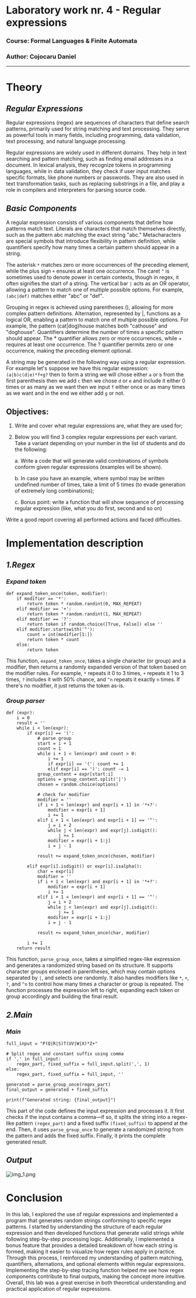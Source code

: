 # Laboratory work nr. 4 - Regular expressions
### Course: Formal Languages & Finite Automata
### Author: Cojocaru Daniel

----
# Theory

## *Regular Expressions*

Regular expressions (regex) are sequences of characters that define search patterns, primarily used for string matching
and text processing. They serve as powerful tools in many fields, including programming, data validation, text
processing, and natural language processing.

Regular expressions are widely used in different domains. They help in text searching and pattern matching, such as
finding email addresses in a document. In lexical analysis, they recognize tokens in programming languages, while in
data validation, they check if user input matches specific formats, like phone numbers or passwords. They are also used
in text transformation tasks, such as replacing substrings in a file, and play a role in compilers and interpreters for
parsing source code.

## *Basic Components*
A regular expression consists of various components that define how patterns match text. Literals are characters that
match themselves directly, such as the pattern abc matching the exact string "abc." Metacharacters are special symbols
that introduce flexibility in pattern definition, while quantifiers specify how many times a certain pattern should
appear in a string.

The asterisk `*` matches zero or more occurrences of the preceding element, while the plus sign `+` ensures at least one
occurrence. The caret `^` is sometimes used to denote power in certain contexts, though in regex, it often signifies the
start of a string. The vertical bar `|` acts as an OR operator, allowing a pattern to match one of multiple possible
options. For example, `(abc|def)` matches either "abc" or "def".

Grouping in regex is achieved using parentheses (), allowing for more complex pattern definitions. Alternation,
represented by |, functions as a logical OR, enabling a pattern to match one of multiple possible options. For example,
the pattern (cat|dog)house matches both "cathouse" and "doghouse". Quantifiers determine the number of times a specific
pattern should appear. The * quantifier allows zero or more occurrences, while + requires at least one occurrence. The ?
quantifier permits zero or one occurrence, making the preceding element optional.

A string may be generated in the following way using a regular expression. For example let's suppose we have this
regular expression: `(a|b)c(d|e)*f+g?` then to form a string we will chose either `a` or `b` from the first parenthesis
then we add `c` then we chose `d` or `e` and include it either 0 times or as many as we want then we input `f` either
once or as many times as we want and in the end we either add `g` or not.

## Objectives:
1. Write and cover what regular expressions are, what they are used for;

2. Below you will find 3 complex regular expressions per each variant. Take a variant depending on your number in the list of students and do the following:

    a. Write a code that will generate valid combinations of symbols conform given regular expressions (examples will be shown).

    b. In case you have an example, where symbol may be written undefined number of times, take a limit of 5 times (to evade generation of extremely long combinations);

    c. Bonus point: write a function that will show sequence of processing regular expression (like, what you do first, second and so on)

Write a good report covering all performed actions and faced difficulties.
# Implementation description
## *1.Regex*
### *Expand token*
```
def expand_token_once(token, modifier):
    if modifier == '*':
        return token * random.randint(0, MAX_REPEAT)
    elif modifier == '+':
        return token * random.randint(1, MAX_REPEAT)
    elif modifier == '?':
        return token if random.choice([True, False]) else ''
    elif modifier.startswith('^'):
        count = int(modifier[1:])
        return token * count
    else:
        return token
```

This function, `expand_token_once`, takes a single character (or group) and a modifier, then returns a randomly expanded
version of that token based on the modifier rules. For example, `*` repeats it 0 to 3 times, `+` repeats it 1 to 3 times, `?`
includes it with 50% chance, and `^n` repeats it exactly `n` times. If there's no modifier, it just returns the token as-is.

### *Group parser*
```
def (expr):
    i = 0
    result = ''
    while i < len(expr):
        if expr[i] == '(':
            # parse group
            start = i + 1
            count = 1
            while i + 1 < len(expr) and count > 0:
                i += 1
                if expr[i] == '(': count += 1
                elif expr[i] == ')': count -= 1
            group_content = expr[start:i]
            options = group_content.split('|')
            chosen = random.choice(options)

            # check for modifier
            modifier = ''
            if i + 1 < len(expr) and expr[i + 1] in '*+?':
                modifier = expr[i + 1]
                i += 1
            elif i + 1 < len(expr) and expr[i + 1] == '^':
                j = i + 2
                while j < len(expr) and expr[j].isdigit():
                    j += 1
                modifier = expr[i + 1:j]
                i = j - 1

            result += expand_token_once(chosen, modifier)

        elif expr[i].isdigit() or expr[i].isalpha():
            char = expr[i]
            modifier = ''
            if i + 1 < len(expr) and expr[i + 1] in '*+?':
                modifier = expr[i + 1]
                i += 1
            elif i + 1 < len(expr) and expr[i + 1] == '^':
                j = i + 2
                while j < len(expr) and expr[j].isdigit():
                    j += 1
                modifier = expr[i + 1:j]
                i = j - 1

            result += expand_token_once(char, modifier)

        i += 1
    return result
```

This function, `parse_group_once`, takes a simplified regex-like expression and generates a randomized string based on its
structure. It supports character groups enclosed in parentheses, which may contain options separated by `|`, and selects
one randomly. It also handles modifiers like `*`, `+`, `?`, and `^n` to control how many times a character or group is repeated.
The function processes the expression left to right, expanding each token or group accordingly and building the final
result.

## *2.Main*
### *Main*
```
full_input = "P(Q|R|S)T(UV|W|X)*Z+"

# Split regex and constant suffix using comma
if ',' in full_input:
    regex_part, fixed_suffix = full_input.split(',', 1)
else:
    regex_part, fixed_suffix = full_input, ''

generated = parse_group_once(regex_part)
final_output = generated + fixed_suffix

print(f"Generated string: {final_output}")
```

This part of the code defines the input expression and processes it. It first checks if the input contains a comma—if
so, it splits the string into a regex-like pattern `(regex_part)` and a fixed suffix `(fixed_suffix)` to append at the end.
Then, it uses `parse_group_once` to generate a randomized string from the pattern and adds the fixed suffix. Finally, it
prints the complete generated result.

## *Output*
![img_1.png](img_1.png)

# Conclusion
In this lab, I explored the use of regular expressions and implemented a program that generates random strings
conforming to specific regex patterns. I started by understanding the structure of each regular expression and then
developed functions that generate valid strings while following step-by-step processing logic. Additionally, I
implemented a bonus feature that provides a detailed breakdown of how each string is formed, making it easier to
visualize how regex rules apply in practice.
Through this process, I reinforced my understanding of pattern matching, quantifiers, alternations, and optional
elements within regular expressions. Implementing the step-by-step tracing function helped me see how regex components
contribute to final outputs, making the concept more intuitive. Overall, this lab was a great exercise in both
theoretical understanding and practical application of regular expressions.
